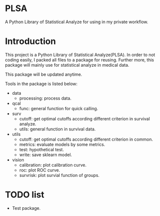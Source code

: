# PLSA

A Python Library of Statistical Analyze for using in my private workflow.

# Introduction

This project is a Python Library of Statistical Analyze(PLSA). In order to not coding easily, I packed all files to a package for reusing. Further more, this package will mainly use for statistical analyze in medical data.

This package will be updated anytime.

Tools in the package is listed below:

- data
    - processing: process data.
- qcal
    - func: general function for quick calling.
- surv
    - cutoff: get optimal cutoffs according different criterion in survival analyze.
    - utils: general function in survival data.
- utils
    - cutoff: get optimal cutoffs according different criterion in common.
    - metrics: evaluate models by some metrics.
    - test: hypothetical test.
    - write: save sklearn model.
- vision
    - calibration: plot calibration curve.
    - roc: plot ROC curve.
    - survrisk: plot survial function of groups.

# TODO list

- Test package.